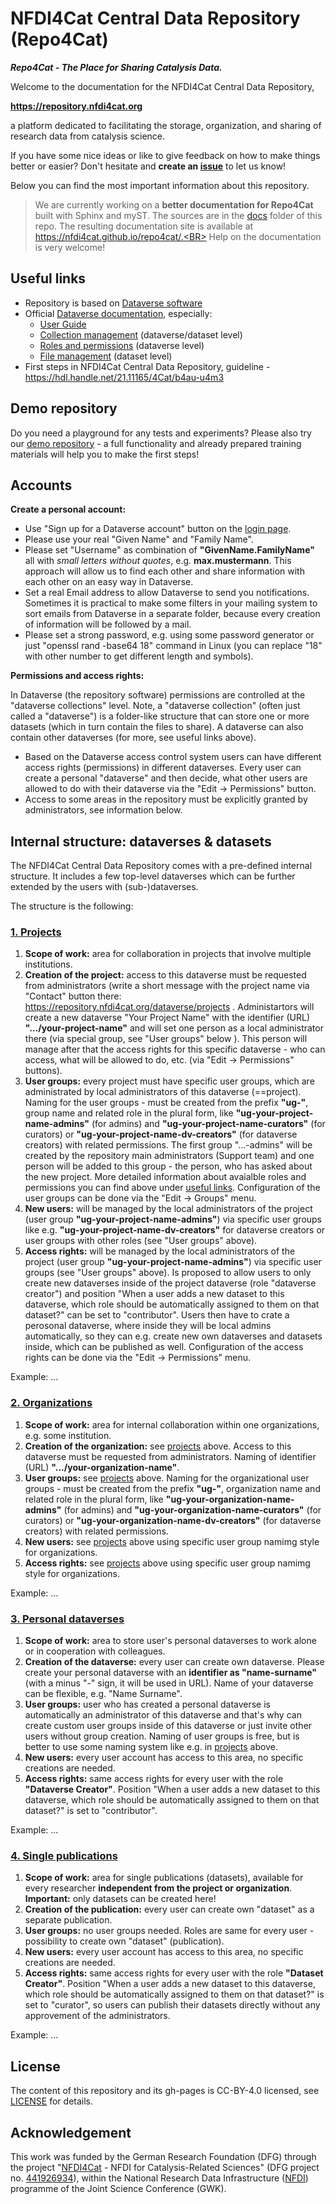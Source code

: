 # NFDI4Cat Central Data Repository (Repo4Cat)

***Repo4Cat - The Place for Sharing Catalysis Data.***

Welcome to the documentation for the NFDI4Cat Central Data Repository,

**https://repository.nfdi4cat.org**

a platform dedicated to facilitating the storage, organization, and sharing of research data from catalysis science.

If you have some nice ideas or like to give feedback on how to make things better or easier?
Don't hesitate and **create an [issue](https://github.com/nfdi4cat/repo4cat/issues)** to let us know!

Below you can find the most important information about this repository.

> We are currently working on a **better documentation for Repo4Cat** built with Sphinx and myST. 
> The sources are in the [docs](/docs) folder of this repo. 
> The resulting documentation site is available at https://nfdi4cat.github.io/repo4cat/.<BR>
> Help on the documentation is very welcome!

## Useful links

* Repository is based on [Dataverse software](https://dataverse.org)
* Official [Dataverse documentation](https://guides.dataverse.org/en/latest/), especially:
  * [User Guide](https://guides.dataverse.org/en/latest/user/index.html)
  * [Collection management](https://guides.dataverse.org/en/latest/user/dataverse-management.html) (dataverse/dataset level)
  * [Roles and permissions](https://guides.dataverse.org/en/latest/user/dataverse-management.html#roles-permissions) (dataverse level)
  * [File management](https://guides.dataverse.org/en/latest/user/dataset-management.html) (dataset level)
* First steps in NFDI4Cat Central Data Repository, guideline - https://hdl.handle.net/21.11165/4Cat/b4au-u4m3

## Demo repository

Do you need a playground for any tests and experiments? Please also try our [demo repository](https://github.com/nfdi4cat/repo4cat/tree/main/demo-repository) - a full functionality and already prepared training materials will help you to make the first steps!
 
## Accounts

**Create a personal account:**

* Use "Sign up for a Dataverse account" button on the [login page](https://repository.nfdi4cat.org/loginpage.xhtml?redirectPage=dataverse.xhtml).
* Please use your real "Given Name" and "Family Name".
* Please set "Username" as combination of **"GivenName.FamilyName"** all with *small letters without quotes*, e.g. **max.mustermann**. This approach will allow us to find each other and share information with each other on an easy way in Dataverse.
* Set a real Email address to allow Dataverse to send you notifications. Sometimes it is practical to make some filters in your mailing system to sort emails from Dataverse in a separate folder, because every creation of information will be followed by a mail.
* Please set a strong password, e.g. using some password generator or just "openssl rand -base64 18" command in Linux (you can replace "18" with other number to get different length and symbols).

**Permissions and access rights:**

In Dataverse (the repository software) permissions are controlled at the "dataverse collections" level. Note, a "dataverse collection" (often just called a "dataverse") is a folder-like structure that can store one or more datasets (which in turn contain the files to share). A dataverse can also contain other dataverses (for more, see useful links above).

* Based on the Dataverse access control system users can have different access rights (permissions) in different dataverses. Every user can create a personal "dataverse" and then decide, what other users are allowed to do with their dataverse via the "Edit -> Permissions" button.
* Access to some areas in the repository must be explicitly granted by administrators, see information below.

## Internal structure: dataverses & datasets

The NFDI4Cat Central Data Repository comes with a pre-defined internal structure.
It includes a few top-level dataverses which can be further extended by the users with (sub-)dataverses.

The structure is the following:

### [1\. Projects](https://repository.nfdi4cat.org/dataverse/projects)

1. **Scope of work:** area for collaboration in projects that involve multiple institutions.
2. **Creation of the project:** access to this dataverse must be requested from administrators (write a short message with the project name via "Contact" button there: https://repository.nfdi4cat.org/dataverse/projects . Administartors will create a new dataverse "Your Project Name" with the identifier (URL) **".../your-project-name"** and will set one person as a local administrator there (via special group, see "User groups" below ). This person will manage after that the access rights for this specific dataverse - who can access, what will be allowed to do, etc. (via "Edit -> Permissions" buttons).
3. **User groups:** every project must have specific user groups, which are administrated by local administrators of this dataverse (==project). Naming for the user groups - must be created from the prefix **"ug-"**, group name and related role in the plural form, like **"ug-your-project-name-admins"** (for admins) and **"ug-your-project-name-curators"** (for curators) or **"ug-your-project-name-dv-creators"** (for dataverse creators) with related permissions. The first group "...-admins" will be created by the repository main administrators (Support team) and one person will be added to this group - the person, who has asked about the new project. More detailed information about avaialble roles and permissions you can find above under [useful links](#useful-links). Configuration of the user groups can be done via the "Edit -> Groups" menu.
4. **New users:** will be managed by the local administrators of the project (user group **"ug-your-project-name-admins"**) via specific user groups like e.g. **"ug-your-project-name-dv-creators"** for dataverse creators or user groups with other roles (see "User groups" above).
5. **Access rights:** will be managed by the local administrators of the project (user group **"ug-your-project-name-admins"**) via specific user groups (see "User groups" above). Is proposed to allow users to only create new dataverses inside of the project dataverse (role "dataverse creator") and position "When a user adds a new dataset to this dataverse, which role should be automatically assigned to them on that dataset?" can be set to "contributor". Users then have to crate a perosonal dataverse, where inside they will be local admins automatically, so they can e.g. create new own dataverses and datasets inside, which can be published as well. Configuration of the access rights can be done via the "Edit -> Permissions" menu.

Example: ...

### [2\. Organizations](https://repository.nfdi4cat.org/dataverse/organizations)

1. **Scope of work:** area for internal collaboration within one organizations, e.g. some institution.
2. **Creation of the organization:** see [projects](#1-projects) above. Access to this dataverse must be requested from administrators. Naming of identifier (URL) **".../your-organization-name"**.
3. **User groups:** see [projects](#1-projects) above. Naming for the organizational user groups - must be created from the prefix **"ug-"**, organization name and related role in the plural form, like **"ug-your-organization-name-admins"** (for admins) and **"ug-your-organization-name-curators"** (for curators) or **"ug-your-organization-name-dv-creators"** (for dataverse creators) with related permissions.
4. **New users:** see [projects](#1-projects) above using specific user group namimg style for organizations.
5. **Access rights:** see [projects](#1-projects) above using specific user group namimg style for organizations.

Example: ...

### [3\. Personal dataverses](https://repository.nfdi4cat.org/dataverse/personal)

1. **Scope of work:** area to store user's personal dataverses to work alone or in cooperation with colleagues.
2. **Creation of the dataverse:** every user can create own dataverse. Please create your personal dataverse with an **identifier as "name-surname"** (with a minus "-" sign, it will be used in URL). Name of your dataverse can be flexible, e.g. "Name Surname".
3. **User groups:** user who has created a personal dataverse is automatically an administrator of this dataverse and that's why can create custom user groups inside of this dataverse or just invite other users without group creation. Naming of user groups is free, but is better to use some naming system like e.g. in [projects](#1-projects) above.
4. **New users:**  every user account has access to this area, no specific creations are needed.
5. **Access rights:** same access rights for every user with the role **"Dataverse Creator"**. Position "When a user adds a new dataset to this dataverse, which role should be automatically assigned to them on that dataset?" is set to "contributor".

Example: ...

### [4\. Single publications](https://repository.nfdi4cat.org/dataverse/single-publications)

1. **Scope of work:** area for single publications (datasets), available for every researcher **independent from the project or organization**. **Important:** only datasets can be created here!
2. **Creation of the publication:** every user can create own "dataset" as a separate publication.
3. **User groups:** no user groups needed. Roles are same for every user - possibility to create own "dataset" (publication).
4. **New users:** every user account has access to this area, no specific creations are needed.
5. **Access rights:** same access rights for every user with the role **"Dataset Creator"**. Position "When a user adds a new dataset to this dataverse, which role should be automatically assigned to them on that dataset?" is set to "curator", so users can publish their datasets directly without any approvement of the administrators.

Example: ...

## License

The content of this repository and its gh-pages is CC-BY-4.0 licensed, see [LICENSE](LICENSE) for details.

## Acknowledgement

This work was funded by the German Research Foundation (DFG) through the project "[NFDI4Cat](https://www.nfdi4cat.org) - NFDI for Catalysis-Related Sciences" (DFG project no. [441926934](https://gepris.dfg.de/gepris/projekt/441926934)), within the National Research Data Infrastructure ([NFDI](https://www.nfdi.de)) programme of the Joint Science Conference (GWK).
